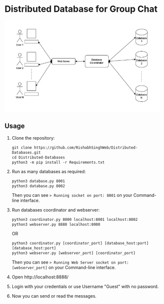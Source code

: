 # Distributed Database for Group Chat
<div style="text-align:center">
  <img src="https://raw.githubusercontent.com/RishabhSinghWeb/Distributed-Database/main/Static/images/model.png" alt="Working Model" height="300px"/>
</div>

## Usage
1. Clone the repository:
    ``` shell
    git clone https://github.com/RishabhSinghWeb/Distributed-Databases.git
    cd Distributed-Databases
    python3 -m pip install -r Requirements.txt
    ```
2. Run as many databases as required:
    ``` shell
    python3 database.py 8001
    python3 database.py 8002
    ```
    Then you can see `> Running socket on port: 8001` on your Command-line interface.

3. Run databases coordinator and webserver:
    ``` shell
    python3 coordinator.py 8000 localhost:8001 localhost:8002
    python3 webserver.py 8888 localhost:8000
    ```
    OR
    ``` shell
    python3 coordinator.py [coordinator_port] [database_host:port] [database_host:port]
    python3 webserver.py [webserver_port] [coordinator_port]
    ```
    Then you can see `> Running Web Server socket on port: [webserver_port]` on your Command-line interface.

4. Open http://localhost:8888/
5. Login with your credentials or use Username "Guest" with no password.
6. Now you can send or read the messages.
